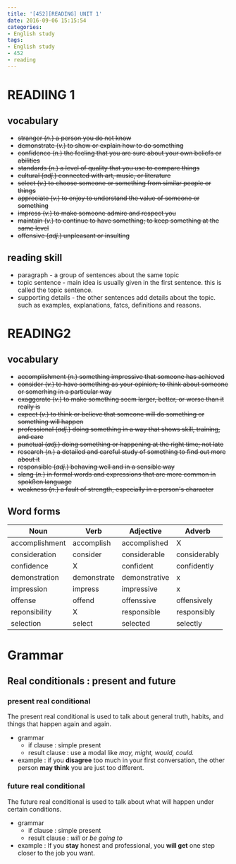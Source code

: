 ```yaml
---
title: '[452][READING] UNIT 1'
date: 2016-09-06 15:15:54
categories: 
- English study
tags:
- English study
- 452
- reading
---
```


# READIING 1

## vocabulary
* ~~stranger (*n.*) a person you do not know~~
* ~~demonstrate (*v.*) to show or explain how to do something~~
* ~~confidence (*n.*) the feeling that you are sure about your own beliefs or abilities~~
* ~~standards (*n.*) a level of quality that you use to compare things~~
* ~~cultural (*adj.*) connected with art, music, or literature~~
* ~~select (*v.*) to choose someone or something from similar people or things~~
* ~~appreciate (*v.*) to enjoy to understand the value of someone or something~~
* ~~impress (*v.*) to make someone admire and respect you~~
* ~~maintain (*v.*) to continue to have something; to keep something at the same level~~
* ~~offensive (*adj.*) unpleasant or insulting~~

## reading skill
* paragraph - a group of sentences about the same topic
* topic sentence - main idea is usually given in the first sentence. this is called the topic sentence.
* supporting details - the other sentences add details about the topic. such as examples, explanations, fatcs, definitions and reasons.


# READING2 

## vocabulary
* ~~accomplishment (*n.*) something impressive that someone has achieved~~
* ~~consider (*v.*) to have something as your opinion; to think about someone or somerhing in a particular way~~
* ~~exaggerate (*v.*) to make something seem larger, better, or worse than it really is~~
* ~~expect (*v.*) to think or believe that someone will do something or something will happen~~
* ~~professional (*adj.*) doing something in a way that shows skill, training, and care~~
* ~~punctual (*adj.*) doing something or happening at the right time; not late~~
* ~~research (*n.*) a detailed and careful study of something to find out more about it~~
* ~~responsible (*adj.*) behaving well and in a sensible way~~
* ~~slang (*n.*) in formal words and expressions that are more common in spokßen language~~
* ~~weakness (*n.*) a fault of strength, especially in a person's character~~

## Word forms
| Noun           | Verb        | Adjective     | Adverb       |
|----------------|-------------|---------------|--------------|
| accomplishment |  accomplish | accomplished  | X            |
| consideration  | consider    | considerable  | considerably |
| confidence     | X           | confident     | confidently  |
| demonstration  | demonstrate | demonstrative | x            |
| impression     | impress     | impressive    | x            |
| offense        | offend      | offenssive    | offensively  |
| reponsibility  | X           | responsible   | responsibly  |
| selection      | select      | selected      | selectly     |



# Grammar

## Real conditionals : present and future

### present real conditional
The present real conditional is used to talk about general truth, habits, and things that happen again and again.

* grammar
    * if clause : simple present
    * result clause : use a modal like *may, might, would, could.*
* example : if you **disagree** too much in your first conversation, the other person **may think** you are just too different.

### future real conditional
The future real conditional is used to talk about what will happen under certain conditions.

* grammar
    * if clause : simple present
    * result clause : *will* or *be going to*
* example : If you **stay** honest and professional, you **will get** one step closer to the job you want. 
